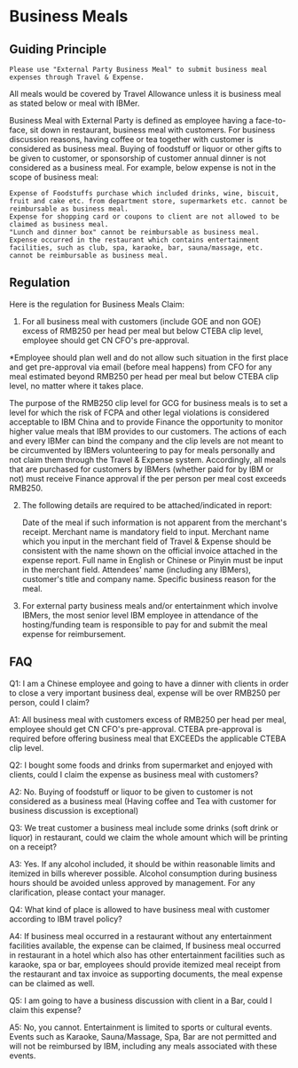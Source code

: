 # Business Meals

## Guiding Principle

    Please use "External Party Business Meal" to submit business meal expenses through Travel & Expense.

All meals would be covered by Travel Allowance unless it is business meal as stated below or meal with IBMer.

Business Meal with External Party is defined as employee having a face-to-face, sit down in restaurant, business meal with customers. For business discussion reasons, having coffee or tea together with customer is considered as business meal. Buying of foodstuff or liquor or other gifts to be given to customer, or sponsorship of customer annual dinner is not considered as a business meal. For example, below expense is not in the scope of business meal:

    Expense of Foodstuffs purchase which included drinks, wine, biscuit, fruit and cake etc. from department store, supermarkets etc. cannot be reimbursable as business meal.
    Expense for shopping card or coupons to client are not allowed to be claimed as business meal.
    "Lunch and dinner box" cannot be reimbursable as business meal.
    Expense occurred in the restaurant which contains entertainment facilities, such as club, spa, karaoke, bar, sauna/massage, etc. cannot be reimbursable as business meal.

## Regulation

Here is the regulation for Business Meals Claim:

1. For all business meal with customers (include GOE and non GOE) excess of RMB250 per head per meal but below CTEBA clip level, employee should get CN CFO's pre-approval.

*Employee should plan well and do not allow such situation in the first place and get pre-approval via email (before meal happens) from CFO for any meal estimated beyond RMB250 per head per meal but below CTEBA clip level, no matter where it takes place.

The purpose of the RMB250 clip level for GCG for business meals is to set a level for which the risk of FCPA and other legal violations is considered acceptable to IBM China and to provide Finance the opportunity to monitor higher value meals that IBM provides to our customers. The actions of each and every IBMer can bind the company and the clip levels are not meant to be circumvented by IBMers volunteering to pay for meals personally and not claim them through the Travel & Expense system. Accordingly, all meals that are purchased for customers by IBMers (whether paid for by IBM or not) must receive Finance approval if the per person per meal cost exceeds RMB250.

2. The following details are required to be attached/indicated in report:

    Date of the meal if such information is not apparent from the merchant's receipt.
    Merchant name is mandatory field to input. Merchant name which you input in the merchant field of Travel & Expense should be consistent with the name shown on the official invoice attached in the expense report. Full name in English or Chinese or Pinyin must be input in the merchant field.
    Attendees' name (including any IBMers), customer's title and company name.
    Specific business reason for the meal.

3. For external party business meals and/or entertainment which involve IBMers, the most senior level IBM employee in attendance of the hosting/funding team is responsible to pay for and submit the meal expense for reimbursement.

## FAQ

Q1: I am a Chinese employee and going to have a dinner with clients in order to close a very important business deal, expense will be over RMB250 per person, could I claim?

A1: All business meal with customers excess of RMB250 per head per meal, employee should get CN CFO's pre-approval. CTEBA pre-approval is required before offering business meal that EXCEEDs the applicable CTEBA clip level.

Q2: I bought some foods and drinks from supermarket and enjoyed with clients, could I claim the expense as business meal with customers?

A2: No. Buying of foodstuff or liquor to be given to customer is not considered as a business meal (Having coffee and Tea with customer for business discussion is exceptional)

Q3: We treat customer a business meal include some drinks (soft drink or liquor) in restaurant, could we claim the whole amount which will be printing on a receipt?

A3: Yes. If any alcohol included, it should be within reasonable limits and itemized in bills wherever possible. Alcohol consumption during business hours should be avoided unless approved by management.
For any clarification, please contact your manager.

Q4: What kind of place is allowed to have business meal with customer according to IBM travel policy?

A4: If business meal occurred in a restaurant without any entertainment facilities available, the expense can be claimed, If business meal occurred in restaurant in a hotel which also has other entertainment facilities such as karaoke, spa or bar, employees should provide itemized meal receipt from the restaurant and tax invoice as supporting documents, the meal expense can be claimed as well.

Q5: I am going to have a business discussion with client in a Bar, could I claim this expense?

A5: No, you cannot. Entertainment is limited to sports or cultural events. Events such as Karaoke, Sauna/Massage, Spa, Bar are not permitted and will not be reimbursed by IBM, including any meals associated with these events.
